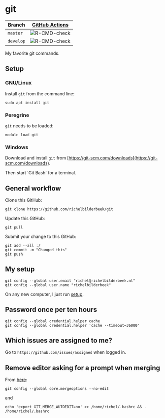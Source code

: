 # git

Branch   |[GitHub Actions](https://github.com/richelbilderbeek/git/actions)                                     
---------|------------------------------------------------------------------------------------------------------
`master` |![R-CMD-check](https://github.com/richelbilderbeek/git/workflows/R-CMD-check/badge.svg?branch=master) 
`develop`|![R-CMD-check](https://github.com/richelbilderbeek/git/workflows/R-CMD-check/badge.svg?branch=develop)

My favorite git commands.

## Setup

### GNU/Linux

Install `git` from the command line:

```
sudo apt install git
```

### Peregrine

`git` needs to be loaded:

```
module load git
```

### Windows

Download and install `git` from [https://git-scm.com/downloads](https://git-scm.com/downloads).

Then start 'Git Bash' for a terminal.

## General workflow

Clone this GitHub:

```
git clone https://github.com/richelbilderbeek/git
```

Update this GitHub:

```
git pull
```

Submit your change to this GitHub:

```
git add --all :/
git commit -m "Changed this"
git push
```

## My setup

```
git config --global user.email "richel@richelbilderbeek.nl"
git config --global user.name "richelbilderbeek"
```

On any new computer, I just run [setup](setup).

## Password once per ten hours

```
git config --global credential.helper cache
git config --global credential.helper 'cache --timeout=36000'
```

## Which issues are assigned to me?

Go to `https://github.com/issues/assigned` when logged in.

## Remove editor asking for a prompt when merging

From [here](https://stackoverflow.com/questions/36783566/git-pull-opens-vim-even-with-no-edit):

```
git config --global core.mergeoptions --no-edit
```

and

```
echo 'export GIT_MERGE_AUTOEDIT=no' >> /home/richel/.bashrc && . /home/richel/.bashrc
```
